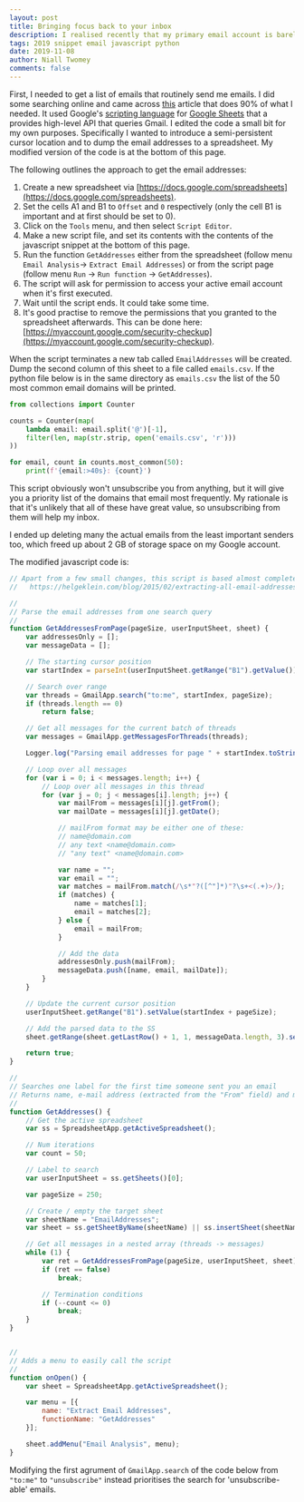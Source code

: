 ```yaml
---
layout: post
title: Bringing focus back to your inbox
description: I realised recently that my primary email account is barely fulfilling its purpose anymore. The main cause&colon; over-subscription has devalued the utility of the basic service. In other words, since the majority of the emails I received have basically zero value, I give much less attention to those that are actually valuable. I decided to take action and brutally cull and unsubscribe from all but the most important or valuable services. The main problem with this decision is that I am fairly lazy so wanted to do as little manual labor as possible. Since I'm also rather forgetful and will surely need to do this again in the future I'm really hoping that this post will help the future me! 
tags: 2019 snippet email javascript python
date: 2019-11-08
author: Niall Twomey
comments: false
---
```


First, I needed to get a list of emails that routinely send me emails. I did some searching online and came across [this](https://helgeklein.com/blog/2015/02/extracting-all-email-addresses-from-a-gmail-label/) article that does 90% of what I needed. It used Google's <a href="https://script.google.com">scripting language</a> for <a href="https://docs.google.com/spreadsheets">Google Sheets</a> that a provides high-level API that queries Gmail. I edited the code a small bit for my own purposes. Specifically I wanted to introduce a semi-persistent cursor location and to dump the email addresses to a spreadsheet. My modified version of the code is at the bottom of this page. 

The following outlines the approach to get the email addresses: 

1. Create a new spreadsheet via [https://docs.google.com/spreadsheets](https://docs.google.com/spreadsheets). 
2. Set the cells A1 and B1 to `Offset` and `0` respectively (only the cell B1 is important and at first should be set to 0). 
3. Click on the `Tools` menu, and then select `Script Editor`. 
4. Make a new script file, and set its contents with the contents of the javascript snippet at the bottom of this page. 
5. Run the function `GetAddresses` either from the spreadsheet (follow menu `Email Analysis`-> `Extract Email Addresses`) or from the script page (follow menu `Run` -> `Run function` -> `GetAddresses`). 
6. The script will ask for permission to access your active email account when it's first executed.
7. Wait until the script ends. It could take some time. 
8. It's good practise to remove the permissions that you granted to the spreadsheet afterwards. This can be done here: [https://myaccount.google.com/security-checkup](https://myaccount.google.com/security-checkup).

When the script terminates a new tab called `EmailAddresses` will be created. Dump the second column of this sheet to a file called `emails.csv`. If the python file below is in the same directory as `emails.csv` the list of the 50 most common email domains will be printed. 

```python
from collections import Counter

counts = Counter(map(
	lambda email: email.split('@')[-1], 
	filter(len, map(str.strip, open('emails.csv', 'r')))
))

for email, count in counts.most_common(50): 
    print(f'{email:>40s}: {count}')
```

This script obviously won't unsubscribe you from anything, but it will give you a priority list of the domains that email most frequently. My rationale is that it's unlikely that all of these have great value, so unsubscribing from them will help my inbox. 

I ended up deleting many the actual emails from the least important senders too, which freed up about 2 GB of storage space on my Google account. 

The modified javascript code is: 

```javascript
// Apart from a few small changes, this script is based almost completely on code from: 
//   https://helgeklein.com/blog/2015/02/extracting-all-email-addresses-from-a-gmail-label/

//
// Parse the email addresses from one search query
//
function GetAddressesFromPage(pageSize, userInputSheet, sheet) {
    var addressesOnly = [];
    var messageData = [];

    // The starting cursor position
    var startIndex = parseInt(userInputSheet.getRange("B1").getValue());

    // Search over range
    var threads = GmailApp.search("to:me", startIndex, pageSize);
    if (threads.length == 0)
        return false;

    // Get all messages for the current batch of threads
    var messages = GmailApp.getMessagesForThreads(threads);

    Logger.log("Parsing email addresses for page " + startIndex.toString());

    // Loop over all messages
    for (var i = 0; i < messages.length; i++) {
        // Loop over all messages in this thread
        for (var j = 0; j < messages[i].length; j++) {
            var mailFrom = messages[i][j].getFrom();
            var mailDate = messages[i][j].getDate();

            // mailFrom format may be either one of these:
            // name@domain.com
            // any text <name@domain.com>
            // "any text" <name@domain.com>

            var name = "";
            var email = "";
            var matches = mailFrom.match(/\s*"?([^"]*)"?\s+<(.+)>/);
            if (matches) {
                name = matches[1];
                email = matches[2];
            } else {
                email = mailFrom;
            }

            // Add the data
            addressesOnly.push(mailFrom);
            messageData.push([name, email, mailDate]);
        }
    }

    // Update the current cursor position
    userInputSheet.getRange("B1").setValue(startIndex + pageSize);

    // Add the parsed data to the SS
    sheet.getRange(sheet.getLastRow() + 1, 1, messageData.length, 3).setValues(messageData);

    return true;
}

//
// Searches one label for the first time someone sent you an email
// Returns name, e-mail address (extracted from the "From" field) and message time
//
function GetAddresses() {
    // Get the active spreadsheet
    var ss = SpreadsheetApp.getActiveSpreadsheet();

    // Num iterations
    var count = 50;

    // Label to search
    var userInputSheet = ss.getSheets()[0];

    var pageSize = 250;

    // Create / empty the target sheet
    var sheetName = "EmailAddresses";
    var sheet = ss.getSheetByName(sheetName) || ss.insertSheet(sheetName, ss.getSheets().length);

    // Get all messages in a nested array (threads -> messages)
    while (1) {
        var ret = GetAddressesFromPage(pageSize, userInputSheet, sheet);
        if (ret == false)
            break;

        // Termination conditions
        if (--count <= 0)
            break;
    }
}


//
// Adds a menu to easily call the script
//
function onOpen() {
    var sheet = SpreadsheetApp.getActiveSpreadsheet();

    var menu = [{
        name: "Extract Email Addresses",
        functionName: "GetAddresses"
    }];

    sheet.addMenu("Email Analysis", menu);
}
```

Modifying the first agrument of `GmailApp.search` of the code below from `"to:me"` to `"unsubscribe"` instead prioritises the search for 'unsubscribe-able' emails.